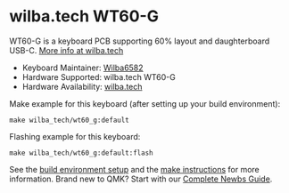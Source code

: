 # wilba.tech WT60-G

WT60-G is a keyboard PCB supporting 60% layout and daughterboard USB-C. [More info at wilba.tech](https://wilba.tech/)

* Keyboard Maintainer: [Wilba6582](https://github.com/Wilba6582)
* Hardware Supported: wilba.tech WT60-G
* Hardware Availability: [wilba.tech](https://wilba.tech/)

Make example for this keyboard (after setting up your build environment):

    make wilba_tech/wt60_g:default

Flashing example for this keyboard:

    make wilba_tech/wt60_g:default:flash

See the [build environment setup](https://docs.qmk.fm/#/getting_started_build_tools) and the [make instructions](https://docs.qmk.fm/#/getting_started_make_guide) for more information. Brand new to QMK? Start with our [Complete Newbs Guide](https://docs.qmk.fm/#/newbs).
